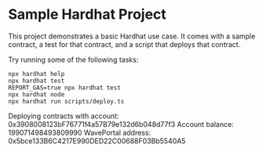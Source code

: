 # Sample Hardhat Project

This project demonstrates a basic Hardhat use case. It comes with a sample contract, a test for that contract, and a script that deploys that contract.

Try running some of the following tasks:

```shell
npx hardhat help
npx hardhat test
REPORT_GAS=true npx hardhat test
npx hardhat node
npx hardhat run scripts/deploy.ts
```

Deploying contracts with account:  0x3908008123bF76771f4a57B79e132d6b048d77f3
Account balance:  199071498493809990
WavePortal address:  0x5bce133B6C4217E990DED22C00688F03Bb5540A5

